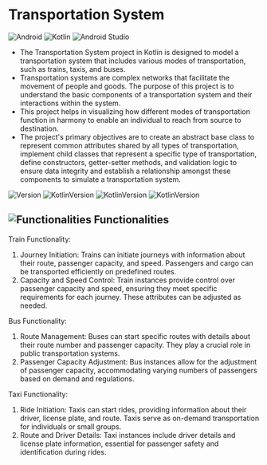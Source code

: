 # Transportation System
![Android](https://img.shields.io/badge/Android-34a853?style=for-the-badge&logo=android&logoColor=white)
![Kotlin](https://img.shields.io/badge/kotlin-%237F52FF.svg?style=for-the-badge&logo=kotlin&logoColor=white)
![Android Studio](https://img.shields.io/badge/android%20studio-346ac1?style=for-the-badge&logo=android%20studio&logoColor=white)

- The Transportation System project in Kotlin is designed to model a transportation system that includes various modes of transportation, such as trains, taxis, and buses.
- Transportation systems are complex networks that facilitate the movement of people and goods. The purpose of this project is to understand the basic
components of a transportation system and their interactions within the system.
- This project helps in visualizing how different modes of transportation function in harmony to enable an individual to reach from source to destination.
- The project's primary objectives are to create an abstract base class to represent common attributes shared by all types of transportation, implement child classes that represent a specific type of transportation, define constructors, getter-setter methods, and validation logic to ensure data integrity and
establish a relationship amongst these components to simulate a transportation system.

![Version](https://img.shields.io/badge/version-0.1.0-80b918)
![KotlinVersion](https://img.shields.io/badge/kotlin-v1.9-0077b6)
![KotlinVersion](https://img.shields.io/badge/compileSdk-34-f9844a)
![KotlinVersion](https://img.shields.io/badge/targetSdk-33-a4133c)

##  ![Functionalities](https://api.iconify.design/pajamas/requirements.svg?height=28&color=%23ba3329) Functionalities

Train Functionality:
1. Journey Initiation: Trains can initiate journeys with information about their route, passenger capacity, and speed. Passengers and cargo can be transported efficiently on predefined routes.<br/>
2. Capacity and Speed Control: Train instances provide control over passenger capacity and speed, ensuring they meet specific requirements for each journey. These attributes can be adjusted as needed.

Bus Functionality:
1. Route Management: Buses can start specific routes with details about their route number and passenger capacity. They play a crucial role in public transportation systems.<br/>
2. Passenger Capacity Adjustment: Bus instances allow for the adjustment of passenger capacity, accommodating varying numbers of passengers based on demand and regulations.

Taxi Functionality:
1. Ride Initiation: Taxis can start rides, providing information about their driver, license plate, and route. Taxis serve as on-demand transportation for individuals or small groups.<br/>
2. Route and Driver Details: Taxi instances include driver details and license plate information, essential for passenger safety and identification during rides.
